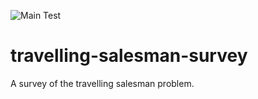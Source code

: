 ![Main Test](https://github.com/kevinricher/travelling-salesman-survey/travelling-salesman/badge.svg)

# travelling-salesman-survey
A survey of the travelling salesman problem.
